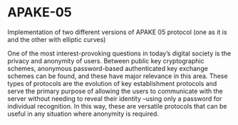 # APAKE-05
Implementation of two different versions of APAKE 05 protocol (one as it is and the other with elliptic curves)

One of the most interest-provoking questions in today’s digital society is the privacy and anonymity of users. Between public key cryptographic schemes, anonymous password-based authenticated key exchange schemes can be found, and these have major relevance in this area. These types of protocols are the evolution of key establishment protocols and serve the primary purpose of allowing the users to communicate with the server without needing to reveal their identity –using only a password for individual recognition. In this way, these are versatile protocols that can be useful in any situation where anonymity is required.


